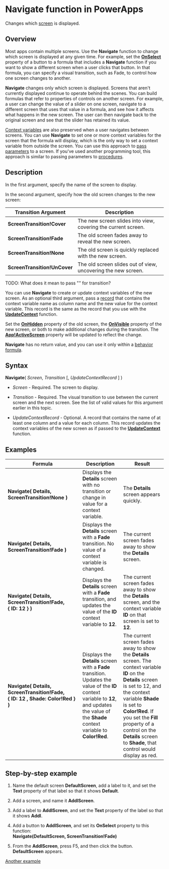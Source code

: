 <properties
	pageTitle="PowerApps: Navigate function"
	description="Reference information for the Navigate function in PowerApps, including syntax and examples"
	services="powerapps"
	documentationCenter="na"
	authors="gregli-msft"
	manager="dwrede"
	editor=""
	tags=""/>

<tags
   ms.service="powerapps"
   ms.devlang="na"
   ms.topic="article"
   ms.tgt_pltfrm="na"
   ms.workload="na"
   ms.date="11/08/2015"
   ms.author="gregli"/>

# Navigate function in PowerApps #

Changes which [screen](file-name.md) is displayed.

## Overview ##

Most apps contain multiple screens.  Use the **Navigate** function to change which screen is displayed at any given time. For example, set the [**OnSelect**](file-name.md) property of a button to a formula that includes a **Navigate** function if you want to show a different screen when a user clicks that button. In that formula, you can specify a visual transition, such as Fade, to control how one screen changes to another.  

**Navigate** changes only which screen is displayed. Screens that aren't currently displayed continue to operate behind the scenes. You can build formulas that refer to properties of controls on another screen. For example, a user can change the value of a slider on one screen, navigate to a different screen that uses that value in a formula, and see how it affects what happens in the new screen.  The user can then navigate back to the original screen and see that the slider has retained its value.

[Context variables](file-name.md) are also preserved when a user navigates between screens. You can use **Navigate** to set one or more context variables for the screen that the formula will display, which is the only way to set a context variable from outside the screen. You can use this approach to [pass parameters](file-name.md) to a screen. If you've used another programming tool, this approach is similar to passing parameters to [procedures](file-name.md).

## Description ##

In the first argument, specify the name of the screen to display.  

 In the second argument, specify how the old screen changes to the new screen:

| Transition Argument | Description |
|------------|-------------|
| **ScreenTransition!Cover** | The new screen slides into view, covering the current screen. |
| **ScreenTransition!Fade** | The old screen fades away to reveal the new screen. |
| **ScreenTransition!None** | The old screen is quickly replaced with the new screen. |
| **ScreenTransition!UnCover** | The old screen slides out of view, uncovering the new screen.|

TODO: What does it mean to pass "" for transition?

You can use **Navigate** to create or update context variables of the new screen. As an optional third argument, pass a [record](file-name.md) that contains the context variable name as column name and the new value for the context variable.  This record is the same as the record that you use with the **[UpdateContext](function-updatecontext.md)** function.

Set the **[OnHidden](file-name.md)** property of the old screen, the **[OnVisible](file-name.md)** property of the new screen, or both to make additional changes during the transition. The **[App!ActiveScreen](file-name.md)** property will be updated to reflect the change.

**Navigate** has no return value, and you can use it only within a [behavior formula](file-name.md).

## Syntax ##

**Navigate**( *Screen*, *Transition* [, *UpdateContextRecord* ] )

- *Screen* - Required. The screen to display.

- *Transition* - Required.  The visual transition to use between the current screen and the next screen. See the list of valid values for this argument earlier in this topic.

- *UpdateContextRecord* - Optional.  A record that contains the name of at least one column and a value for each column. This record updates the context variables of the new screen as if passed to the **[UpdateContext](function-update.md)** function.

## Examples ##

| Formula | Description | Result |
|---------|-------------|--------|
| **Navigate( Details, ScreenTransition!None )** | Displays the **Details** screen with no transition or change in value for a context variable. | The **Details** screen appears quickly. |
| **Navigate( Details, ScreenTransition!Fade )** | Displays the **Details** screen with a **Fade** transition.  No value of a context variable is changed. | The current screen fades away to show the **Details** screen. |
| **Navigate( Details, ScreenTransition!Fade, {&nbsp;ID:&nbsp;12&nbsp;} )** | Displays the **Details** screen with a **Fade** transition, and updates the value of the **ID** context variable to **12**.   | The current screen fades away to show the **Details** screen, and the context variable **ID** on that screen is set to **12**. |
| **Navigate( Details, ScreenTransition!Fade, {&nbsp;ID:&nbsp;12&nbsp;,&nbsp;Shade:&nbsp;Color!Red&nbsp;} )** | Displays the **Details** screen with a **Fade** transition. Updates the value of the **ID** context variable to **12**, and updates the value of the **Shade** context variable to **Color!Red**. | The current screen fades away to show the **Details** screen. The context variable **ID** on the **Details** screen is set to 12, and the context variable **Shade** is set to **Color!Red**. If you set the **Fill** property of a control on the **Details** screen to **Shade**, that control would display as red.  |


## Step-by-step example ##

1. Name the default screen **DefaultScreen**, add a label to it, and set the **Text** property of that label so that it shows **Default**.

1. Add a screen, and name it **AddlScreen**.

1. Add a label to **AddlScreen**, and set the **Text** property of the label so that it shows **Addl**.

1. Add a button to **AddlScreen**, and set its **OnSelect** property to this function:<br>**Navigate(DefaultScreen, ScreenTransition!Fade)**

1. From the **AddlScreen**, press F5, and then click the button.<br>**DefaultScreen** appears.

[Another example](add-screen-context-variables.md)
